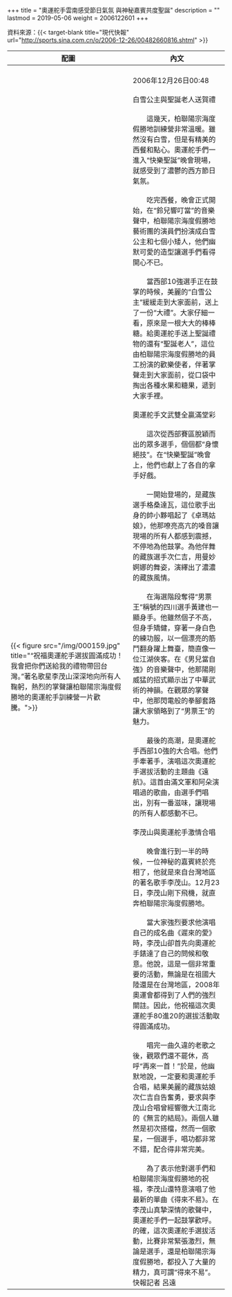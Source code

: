 +++
title = "奧運舵手雲南感受節日氣氛 與神秘嘉賓共度聖誕"
description = ""
lastmod = 2019-05-06
weight = 2006122601
+++

資料來源：{{< target-blank title="現代快報" url="http://sports.sina.com.cn/o/2006-12-26/00482660816.shtml" >}}

配圖  | 內文 
--------------|-------
{{< figure src="/img/000159.jpg" title="“祝福奧運舵手選拔圓滿成功！我會把你們送給我的禮物帶回台灣。”著名歌星李茂山深深地向所有人鞠躬，熱烈的掌聲讓柏聯陽宗海度假勝地的奧運舵手訓練營一片歡騰。">}}|<br>2006年12月26日00:48<br><br>白雪公主與聖誕老人送賀禮<br><br>　　這幾天，柏聯陽宗海度假勝地訓練營非常溫暖。雖然沒有白雪，但是有精美的西餐和點心。奧運舵手們一進入“快樂聖誕”晚會現場，就感受到了濃鬱的西方節日氣氛。<br><br>　　吃完西餐，晚會正式開始，在“鈴兒響叮當”的音樂聲中，柏聯陽宗海度假勝地藝術團的演員們扮演成白雪公主和七個小矮人，他們幽默可愛的造型讓選手們看得開心不已。<br><br>　　當西部10強選手正在鼓掌的時候，美麗的“白雪公主”緩緩走到大家面前，送上了一份“大禮”。大家仔細一看，原來是一根大大的棒棒糖。給奧運舵手送上聖誕禮物的還有“聖誕老人”，這位由柏聯陽宗海度假勝地的員工扮演的歡樂使者，伴著掌聲走到大家面前，從口袋中掏出各種水果和糖果，遞到大家手裡。<br><br>奧運舵手文武雙全贏滿堂彩<br><br>　　這次從西部賽區脫穎而出的眾多選手，個個都“身懷絕技”。在“快樂聖誕”晚會上，他們也獻上了各自的拿手好戲。<br><br>　　一開始登場的，是藏族選手格桑達瓦，這位歌手出身的帥小夥唱起了《卓瑪姑娘》，他那嘹亮高亢的嗓音讓現場的所有人都感到震撼，不停地為他鼓掌。為他伴舞的藏族選手次仁吉，用曼妙婀娜的舞姿，演繹出了濃濃的藏族風情。<br><br>　　在海選階段奪得“男票王”稱號的四川選手黃建也一顯身手。他雖然個子不高，但身手矯健，穿著一身白色的練功服，以一個漂亮的筋鬥翻身躍上舞臺，簡直像一位江湖俠客。在《男兒當自強》的音樂聲中，他那陽剛威猛的招式顯示出了中華武術的神韻。在觀眾的掌聲中，他那閃電般的拳腳套路讓大家領略到了“男票王”的魅力。<br><br>　　最後的高潮，是奧運舵手西部10強的大合唱。他們手牽著手，演唱這次奧運舵手選拔活動的主題曲《遠航》。這首由滿文軍和阿朵演唱過的歌曲，由選手們唱出，別有一番滋味，讓現場的所有人都感動不已。<br><br>李茂山與奧運舵手激情合唱<br><br>　　晚會進行到一半的時候，一位神秘的嘉賓終於亮相了，他就是來自台灣地區的著名歌手李茂山。12月23日，李茂山剛下飛機，就直奔柏聯陽宗海度假勝地。<br><br>　　當大家強烈要求他演唱自己的成名曲《遲來的愛》時，李茂山卻首先向奧運舵手錶達了自己的問候和敬意。他說，這是一個非常重要的活動，無論是在祖國大陸還是在台灣地區，2008年奧運會都得到了人們的強烈關註。因此，他祝福這次奧運舵手80進20的選拔活動取得圓滿成功。<br><br>　　唱完一曲久違的老歌之後，觀眾們還不罷休，高呼“再來一首！”於是，他幽默地說，一定要和奧運舵手合唱，結果美麗的藏族姑娘次仁吉自告奮勇，要求與李茂山合唱曾經響徹大江南北的《無言的結局》。兩個人雖然是初次搭檔，然而一個歌星，一個選手，唱功都非常不錯，配合得非常完美。<br><br>　　為了表示他對選手們和柏聯陽宗海度假勝地的祝福，李茂山還特意演唱了他最新的單曲《得來不易》。在李茂山真摯深情的歌聲中，奧運舵手們一起鼓掌歡呼。的確，這次奧運舵手選拔活動，比賽非常緊張激烈，無論是選手，還是柏聯陽宗海度假勝地，都投入了大量的精力，真可謂“得來不易”。快報記者 呂遠
